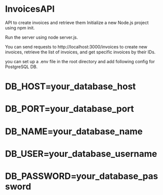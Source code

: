 # InvoicesAPI
API to create invoices and retrieve them
Initialize a new Node.js project using npm init.

Run the server using node server.js.

You can send requests to http://localhost:3000/invoices to create new invoices, retrieve the list of invoices, and get specific invoices by their IDs.


you can set up a .env file in the root directory and add following config for PostgreSQL DB.
# DB_HOST=your_database_host
# DB_PORT=your_database_port
# DB_NAME=your_database_name
# DB_USER=your_database_username
# DB_PASSWORD=your_database_password
